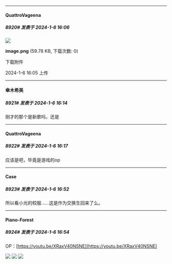 
*****

####  QuattroVageena  
##### 8920#       发表于 2024-1-6 16:06

<img src="https://img.saraba1st.com/forum/202401/06/160559zcrylc5hoypy49y4.png" referrerpolicy="no-referrer">

<strong>image.png</strong> (59.78 KB, 下载次数: 0)

下载附件

2024-1-6 16:05 上传


*****

####  傘木希美  
##### 8921#       发表于 2024-1-6 16:14

刚才的那个是新歌吗，还是

*****

####  QuattroVageena  
##### 8922#       发表于 2024-1-6 16:17

应该是吧，毕竟是游戏的op


*****

####  Case  
##### 8923#       发表于 2024-1-6 16:52

所以看小光的校服……这是作为交换生回来了么。


*****

####  Piano-Forest  
##### 8924#       发表于 2024-1-6 16:54

OP：[https://youtu.be/XRaxV40NSNE](https://youtu.be/XRaxV40NSNE)

<img src="https://p.sda1.dev/15/3308adfe03609c3ef1ab68796829cf81/20240106_162443.jpg" referrerpolicy="no-referrer">
<img src="https://p.sda1.dev/15/d714faff8f0b48ba789452624d4d7b5f/20240106_164534.jpg" referrerpolicy="no-referrer">
<img src="https://p.sda1.dev/15/326f03c8bd293c323df546f36b15ac69/20240106_164536.jpg" referrerpolicy="no-referrer">

